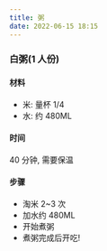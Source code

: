 ```yaml
---
title: 粥
date: 2022-06-15 18:15
---
```


### 白粥(1 人份)

#### 材料

- 米: 量杯 1/4
- 水: 约 480ML

#### 时间

40 分钟, 需要保温

#### 步骤

- 淘米 2~3 次
- 加水约 480ML
- 开始煮粥
- 煮粥完成后开吃!
